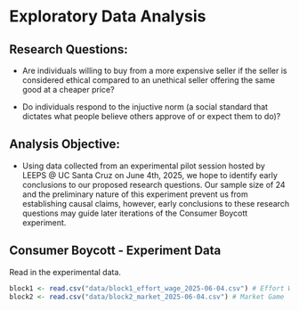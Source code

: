 # Exploratory Data Analysis


## Research Questions:

-   Are individuals willing to buy from a more expensive seller if the
    seller is considered ethical compared to an unethical seller
    offering the same good at a cheaper price?

-   Do individuals respond to the injuctive norm (a social standard that
    dictates what people believe others approve of or expect them to
    do)?

## Analysis Objective:

-   Using data collected from an experimental pilot session hosted by
    LEEPS @ UC Santa Cruz on June 4th, 2025, we hope to identify early
    conclusions to our proposed research questions. Our sample size of
    24 and the preliminary nature of this experiment prevent us from
    establishing causal claims, however, early conclusions to these
    research questions may guide later iterations of the Consumer
    Boycott experiment.

## Consumer Boycott - Experiment Data

Read in the experimental data.

``` r
block1 <- read.csv("data/block1_effort_wage_2025-06-04.csv") # Effort Wage Game
block2 <- read.csv("data/block2_market_2025-06-04.csv") # Market Game
```
